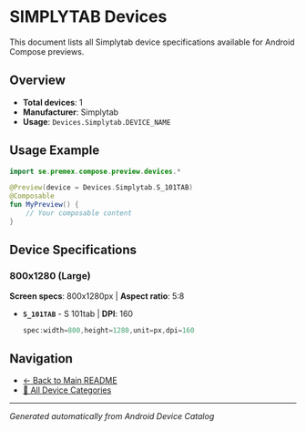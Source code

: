 # SIMPLYTAB Devices

This document lists all Simplytab device specifications available for Android Compose previews.

## Overview

- **Total devices**: 1
- **Manufacturer**: Simplytab
- **Usage**: `Devices.Simplytab.DEVICE_NAME`

## Usage Example

```kotlin
import se.premex.compose.preview.devices.*

@Preview(device = Devices.Simplytab.S_101TAB)
@Composable
fun MyPreview() {
    // Your composable content
}
```

## Device Specifications

### 800x1280 (Large)

**Screen specs**: 800x1280px | **Aspect ratio**: 5:8

- **`S_101TAB`** - S 101tab | **DPI**: 160
  ```kotlin
  spec:width=800,height=1280,unit=px,dpi=160
  ```

## Navigation

- [← Back to Main README](../../README.md)
- [📱 All Device Categories](../README.md)

---
*Generated automatically from Android Device Catalog*
